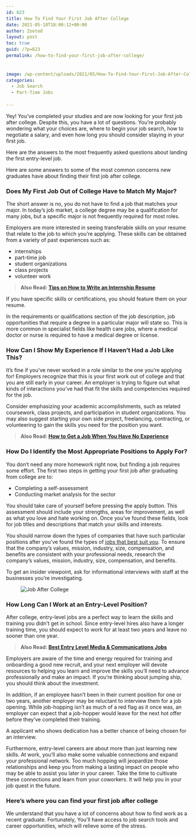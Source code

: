 ```yaml
---
id: 623
title: How To Find Your First Job After College
date: 2021-05-18T18:00:12+00:00
author: Zooted
layout: post
toc: true
guid: /?p=623
permalink: /how-to-find-your-first-job-after-college/


image: /wp-content/uploads/2021/05/How-To-Find-Your-First-Job-After-College-scaled.jpg
categories:
  - Job Search
  - Part-Time Jobs

---
```

Yey! You&#8217;ve completed your studies and are now looking for your first job after college. Despite this, you have a lot of questions. You&#8217;re probably wondering what your choices are, where to begin your job search, how to negotiate a salary, and even how long you should consider staying in your first job.

Here are the answers to the most frequently asked questions about landing the first entry-level job.

Here are some answers to some of the most common concerns new graduates have about finding their first job after college.

### **Does My First Job Out of College Have to Match My Major?**

The short answer is no, you do not have to find a job that matches your major. In today&#8217;s job market, a college degree may be a qualification for many jobs, but a specific major is not frequently required for most roles.

Employers are more interested in seeing transferable skills on your resume that relate to the job to which you&#8217;re applying. These skills can be obtained from a variety of past experiences such as:

  * internships
  * part-time job
  * student organizations
  * class projects
  * volunteer work

<blockquote class="wp-block-quote">
  <p>
    <strong>Also Read: <a href="/tips-on-how-to-write-an-internship-resume/">Tips on How to Write an Internship Resume</a></strong>
  </p>
</blockquote>

If you have specific skills or certifications, you should feature them on your resume.

In the requirements or qualifications section of the job description, job opportunities that require a degree in a particular major will state so. This is more common in specialist fields like health care jobs, where a medical doctor or nurse is required to have a medical degree or license.

### **How Can I Show My Experience If I Haven&#8217;t Had a Job Like This?**

It&#8217;s fine if you&#8217;ve never worked in a role similar to the one you&#8217;re applying for! Employers recognize that this is your first work out of college and that you are still early in your career. An employer is trying to figure out what kinds of interactions you&#8217;ve had that fit the skills and competencies required for the job.

Consider emphasizing your academic accomplishments, such as related coursework, class projects, and participation in student organizations. You may also suggest starting your own side project, freelancing, contracting, or volunteering to gain the skills you need for the position you want.

<blockquote class="wp-block-quote">
  <p>
    <strong>Also Read: <a href="/how-to-get-a-job-when-you-have-no-experience/">How to Get a Job When You Have No Experience</a></strong>
  </p>
</blockquote>

### **How Do I Identify the Most Appropriate Positions to Apply For?**

You don&#8217;t need any more homework right now, but finding a job requires some effort. The first two steps in getting your first job after graduating from college are to:

  * Completing a self-assessment
  * Conducting market analysis for the sector

You should take care of yourself before pressing the apply button. This assessment should include your strengths, areas for improvement, as well as what you love and hate working on. Once you&#8217;ve found these fields, look for job titles and descriptions that match your skills and interests.

You should narrow down the types of companies that have such particular positions after you&#8217;ve found the types of [jobs that best suit you](/how-to-figure-out-if-you-are-right-for-the-job/). To ensure that the company&#8217;s values, mission, industry, size, compensation, and benefits are consistent with your professional needs, research the company&#8217;s values, mission, industry, size, compensation, and benefits.

To get an insider viewpoint, ask for informational interviews with staff at the businesses you&#8217;re investigating.


<figure class="wp-block-image size-large">

<img loading="lazy" width="768" height="383" src="/wp-content/uploads/2021/05/Job-After-College.jpg" alt="Job After College" class="wp-image-624" srcset="/wp-content/uploads/2021/05/Job-After-College.jpg 768w, /wp-content/uploads/2021/05/Job-After-College-300x150.jpg 300w" sizes="(max-width: 768px) 100vw, 768px" /> </figure> 

### **How Long Can I Work at an Entry-Level Position?**

After college, entry-level jobs are a perfect way to learn the skills and training you didn&#8217;t get in school. Since entry-level hires also have a longer training time, you should expect to work for at least two years and leave no sooner than one year.

<blockquote class="wp-block-quote">
  <p>
    <strong>Also Read: <a href="/best-entry-level-media-communications-jobs/">Best Entry Level Media & Communications Jobs</a></strong>
  </p>
</blockquote>

Employers are aware of the time and energy required for training and onboarding a good new recruit, and your next employer will devote resources to helping you learn and improve the skills you&#8217;ll need to advance professionally and make an impact. If you&#8217;re thinking about jumping ship, you should think about the investment.

In addition, if an employee hasn&#8217;t been in their current position for one or two years, another employer may be reluctant to interview them for a job opening. While job-hopping isn&#8217;t as much of a red flag as it once was, an employer can expect that a job-hopper would leave for the next hot offer before they&#8217;ve completed their training.

A applicant who shows dedication has a better chance of being chosen for an interview.

Furthermore, entry-level careers are about more than just learning new skills. At work, you&#8217;ll also make some valuable connections and expand your professional network. Too much hopping will jeopardize those relationships and keep you from making a lasting impact on people who may be able to assist you later in your career. Take the time to cultivate these connections and learn from your coworkers. It will help you in your job quest in the future.

### **Here&#8217;s where you can find your first job after college**

We understand that you have a lot of concerns about how to find work as a recent graduate. Fortunately, You&#8217;ll have access to job search tools and career opportunities, which will relieve some of the stress.
